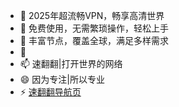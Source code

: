- 👋 2025年超流畅VPN，畅享高清世界
- 👀 免费使用，无需繁琐操作，轻松上手
- 🌱 丰富节点，覆盖全球，满足多样需求
- 💞️ 
- 📫 速翻翻|打开世界的网络
- 😄 因为专注|所以专业
- ⚡ <a href="https://sufanfan.com/">速翻翻导航页</a>
